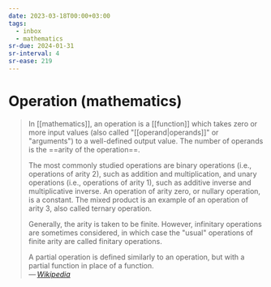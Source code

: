 ```yaml
---
date: 2023-03-18T00:00+03:00
tags:
  - inbox
  - mathematics
sr-due: 2024-01-31
sr-interval: 4
sr-ease: 219
---
```


# Operation (mathematics)

> In [[mathematics]], an operation is a [[function]] which takes zero or more
> input values (also called "[[operand|operands]]" or "arguments") to a
> well-defined output value. The number of operands is the ==arity of the
> operation==.
>
> The most commonly studied operations are binary operations (i.e., operations
> of arity 2), such as addition and multiplication, and unary operations (i.e.,
> operations of arity 1), such as additive inverse and multiplicative inverse.
> An operation of arity zero, or nullary operation, is a constant. The mixed
> product is an example of an operation of arity 3, also called ternary
> operation.
>
> Generally, the arity is taken to be finite. However, infinitary operations are
> sometimes considered, in which case the "usual" operations of finite arity are
> called finitary operations.
>
> A partial operation is defined similarly to an operation, but with a partial
> function in place of a function.\
> — <cite>[Wikipedia](https://en.wikipedia.org/wiki/Operation_\(mathematics\))</cite>
